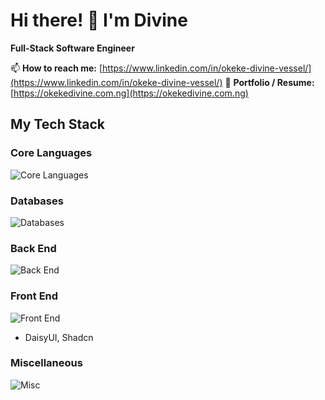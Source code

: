 # Hi there! 👋 I'm Divine

**Full-Stack Software Engineer**

📫 **How to reach me:** [https://www.linkedin.com/in/okeke-divine-vessel/](https://www.linkedin.com/in/okeke-divine-vessel/)
👀 **Portfolio / Resume:** [https://okekedivine.com.ng](https://okekedivine.com.ng)

## My Tech Stack
### Core Languages
![Core Languages](https://skillicons.dev/icons?i=python,js,php,go)

### Databases
![Databases](https://skillicons.dev/icons?i=mysql,postgres,mongodb)

### Back End
![Back End](https://skillicons.dev/icons?i=django,flask,laravel,nextjs,nodejs,express)

### Front End
![Front End](https://skillicons.dev/icons?i=bootstrap,tailwind,react,redux,ts,js,jquery)
- DaisyUI, Shadcn

### Miscellaneous
![Misc](https://skillicons.dev/icons?i=apache,docker,git,github,aws,postman,prisma,redis)

<!-- - **PROGRAMMING LANGUAGE**: Python, PHP, Javascript
- **BACK END**: Django, Flask, Laravel, Next Js, Node Js, Express Js
- **FRONT END**: Bootstrap, Daisy UI, Javascript, jQuery, React Js, Redux, Tailwind CSS, Shadcn, Typescript
- **DATABASE**: MySQL, MongoDB, PostgreSQL
- **MISCELLANEOUS**: Apache, CI/CD, Docker, Git, Github Actions, Jest, PyTest, Mongoose,Node-Cron, Postman, Prisma, Puppeteer, Cloudinary, AWS, Redis, Memcached, Rest API


